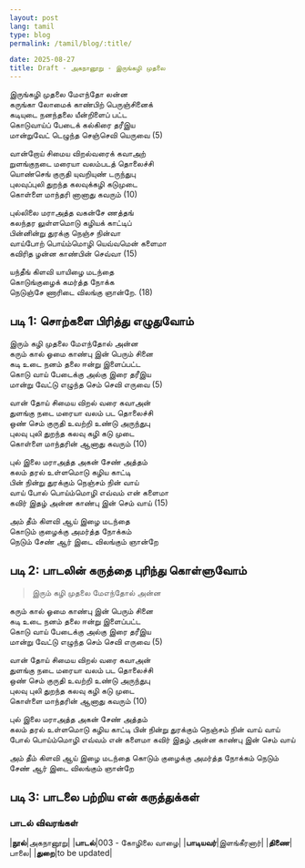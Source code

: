```yaml
---
layout: post
lang: tamil
type: blog
permalink: /tamil/blog/:title/

date: 2025-08-27
title: Draft - அகநானூறு - இருங்கழி முதலை
---
```


இருங்கழி முதலை மேஎந்தோ லன்ன <br/>
கருங்கா லோமைக் காண்பிற் பெருஞ்சினைக் <br/>
கடியுடை நனந்தலை யீன்றிளைப் பட்ட <br/>
கொடுவாய்ப் பேடைக் கல்கிரை தரீஇய <br/>
மான்றுவேட் டெழுந்த செஞ்செவி யெருவை (5)

வான்றோய் சிமைய விறல்வரைக் கவாஅற் <br/>
றுளங்குநடை மரையா வலம்படத் தொலைச்சி <br/>
யொண்செங் குருதி யுவறியுண் டருந்துபு <br/>
புலவுப்புலி துறந்த கலவுக்கழி கடுமுடை <br/>
கொள்ளை மாந்தரி னானாது கவரும் (10)

புல்லிலை மராஅத்த வகன்சே ணத்தங் <br/>
கலந்தர லுள்ளமொடு கழியக் காட்டிப் <br/>
பின்னின்று துரக்கு நெஞ்ச நின்வா <br/>
வாய்போற் பொய்ம்மொழி யெவ்வமென் களைமா <br/>
கவிரித ழன்ன காண்பின் செவ்வா (15)

யந்தீங் கிளவி யாயிழை மடந்தை <br/>
கொடுங்குழைக் கமர்த்த நோக்க <br/>
நெடுஞ்சே ணாரிடை விலங்கு ஞான்றே. (18)

## படி 1: சொற்களை பிரித்து எழுதுவோம்

இரும் கழி முதலை மேஎந்தோல் அன்ன <br/>
கரும் கால் ஓமை காண்பு இன் பெரும் சினை <br/>
கடி உடை நனம் தலை ஈன்று இளைப்பட்ட <br/>
கொடு வாய் பேடைக்கு அல்கு இரை தரீஇய <br/>
மான்று வேட்டு எழுந்த செம் செவி எருவை (5)

வான் தோய் சிமைய விறல் வரை கவாஅன் <br/>
துளங்கு நடை மரையா வலம் பட தொலைச்சி <br/>
ஒண் செம் குருதி உவற்றி உண்டு அருந்துபு <br/>
புலவு புலி துறந்த கலவு கழி கடு முடை <br/>
கொள்ளை மாந்தரின் ஆனாது கவரும் (10)

புல் இலை மராஅத்த அகன் சேண் அத்தம் <br/>
கலம் தரல் உள்ளமொடு கழிய காட்டி <br/>
பின் நின்று துரக்கும் நெஞ்சம் நின் வாய் <br/>
வாய் போல் பொய்ம்மொழி எவ்வம் என் களைமா <br/>
கவிர் இதழ் அன்ன காண்பு இன் செம் வாய் (15)

அம் தீம் கிளவி ஆய் இழை மடந்தை <br/>
கொடும் குழைக்கு அமர்த்த நோக்கம் <br/>
நெடும் சேண் ஆர் இடை விலங்கும் ஞான்றே

## படி 2: பாடலின் கருத்தை புரிந்து கொள்ளுவோம்

> இரும் கழி முதலை மேஎந்தோல் அன்ன



கரும் கால் ஓமை காண்பு இன் பெரும் சினை <br/>
கடி உடை நனம் தலை ஈன்று இளைப்பட்ட <br/>
கொடு வாய் பேடைக்கு அல்கு இரை தரீஇய <br/>
மான்று வேட்டு எழுந்த செம் செவி எருவை (5)

வான் தோய் சிமைய விறல் வரை கவாஅன் <br/>
துளங்கு நடை மரையா வலம் பட தொலைச்சி <br/>
ஒண் செம் குருதி உவற்றி உண்டு அருந்துபு <br/>
புலவு புலி துறந்த கலவு கழி கடு முடை <br/>
கொள்ளை மாந்தரின் ஆனாது கவரும் (10)

புல் இலை மராஅத்த அகன் சேண் அத்தம் <br/>
கலம் தரல் உள்ளமொடு கழிய காட்டி
பின் நின்று துரக்கும் நெஞ்சம் நின் வாய்
வாய் போல் பொய்ம்மொழி எவ்வம் என் களைமா
கவிர் இதழ் அன்ன காண்பு இன் செம் வாய்

அம் தீம் கிளவி ஆய் இழை மடந்தை
கொடும் குழைக்கு அமர்த்த நோக்கம்
நெடும் சேண் ஆர் இடை விலங்கும் ஞான்றே

## படி 3: பாடலை பற்றிய என் கருத்துக்கள்



### பாடல் விவரங்கள்

|**நூல்**|அகநானூறு|
|**பாடல்**|003 - கோழிலை வாழை|
|**பாடியவர்**|இளங்கீரனார்|
|**திணை**|பாலை|
|**துறை**|to be updated|
